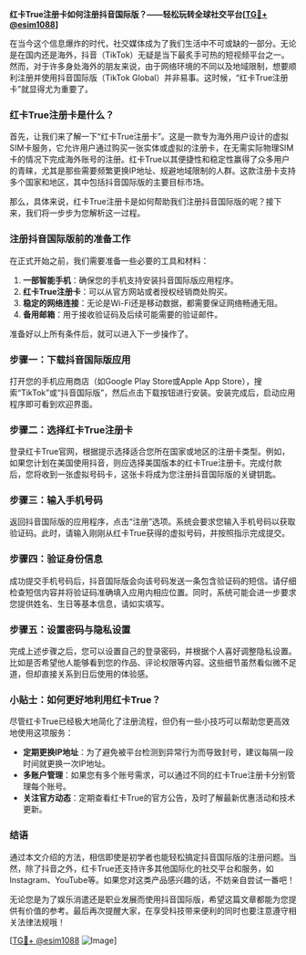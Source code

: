 **红卡True注册卡如何注册抖音国际版？——轻松玩转全球社交平台[[TG💪+ @esim1088](https://t.me/s/esim1088)]**

在当今这个信息爆炸的时代，社交媒体成为了我们生活中不可或缺的一部分。无论是在国内还是海外，抖音（TikTok）无疑是当下最炙手可热的短视频平台之一。然而，对于许多身处海外的朋友来说，由于网络环境的不同以及地域限制，想要顺利注册并使用抖音国际版（TikTok Global）并非易事。这时候，“红卡True注册卡”就显得尤为重要了。

### 红卡True注册卡是什么？

首先，让我们来了解一下“红卡True注册卡”。这是一款专为海外用户设计的虚拟SIM卡服务，它允许用户通过购买一张实体或虚拟的注册卡，在无需实际物理SIM卡的情况下完成海外账号的注册。红卡True以其便捷性和稳定性赢得了众多用户的青睐，尤其是那些需要频繁更换IP地址、规避地域限制的人群。这款注册卡支持多个国家和地区，其中包括抖音国际版的主要目标市场。

那么，具体来说，红卡True注册卡是如何帮助我们注册抖音国际版的呢？接下来，我们将一步步为您解析这一过程。

### 注册抖音国际版前的准备工作

在正式开始之前，我们需要准备一些必要的工具和材料：

1. **一部智能手机**：确保您的手机支持安装抖音国际版应用程序。
2. **红卡True注册卡**：可以从官方网站或者授权经销商处购买。
3. **稳定的网络连接**：无论是Wi-Fi还是移动数据，都需要保证网络畅通无阻。
4. **备用邮箱**：用于接收验证码及后续可能需要的验证邮件。

准备好以上所有条件后，就可以进入下一步操作了。

### 步骤一：下载抖音国际版应用

打开您的手机应用商店（如Google Play Store或Apple App Store），搜索“TikTok”或“抖音国际版”，然后点击下载按钮进行安装。安装完成后，启动应用程序即可看到欢迎界面。

### 步骤二：选择红卡True注册卡

登录红卡True官网，根据提示选择适合您所在国家或地区的注册卡类型。例如，如果您计划在美国使用抖音，则应选择美国版本的红卡True注册卡。完成付款后，您将收到一张虚拟号码卡，这张卡将成为您注册抖音国际版的关键钥匙。

### 步骤三：输入手机号码

返回抖音国际版的应用程序，点击“注册”选项。系统会要求您输入手机号码以获取验证码。此时，请输入刚刚从红卡True获得的虚拟号码，并按照指示完成提交。

### 步骤四：验证身份信息

成功提交手机号码后，抖音国际版会向该号码发送一条包含验证码的短信。请仔细检查短信内容并将验证码准确填入应用内相应位置。同时，系统可能会进一步要求您提供姓名、生日等基本信息，请如实填写。

### 步骤五：设置密码与隐私设置

完成上述步骤之后，您可以设置自己的登录密码，并根据个人喜好调整隐私设置。比如是否希望他人能够看到您的作品、评论权限等内容。这些细节虽然看似微不足道，但却直接关系到日后使用的体验感。

### 小贴士：如何更好地利用红卡True？

尽管红卡True已经极大地简化了注册流程，但仍有一些小技巧可以帮助您更高效地使用这项服务：

- **定期更换IP地址**：为了避免被平台检测到异常行为而导致封号，建议每隔一段时间就更换一次IP地址。
- **多账户管理**：如果您有多个账号需求，可以通过不同的红卡True注册卡分别管理每个账号。
- **关注官方动态**：定期查看红卡True的官方公告，及时了解最新优惠活动和技术更新。

### 结语

通过本文介绍的方法，相信即使是初学者也能轻松搞定抖音国际版的注册问题。当然，除了抖音之外，红卡True还支持许多其他国际化的社交平台和服务，如Instagram、YouTube等。如果您对这类产品感兴趣的话，不妨亲自尝试一番吧！

无论您是为了娱乐消遣还是职业发展而使用抖音国际版，希望这篇文章都能为您提供有价值的参考。最后再次提醒大家，在享受科技带来便利的同时也要注意遵守相关法律法规哦！

[[TG💪+ @esim1088](https://t.me/s/esim1088) ![Image](https://i.postimg.cc/4NQfJmqS/Snipaste-2025-05-13-00-14-12.png)]